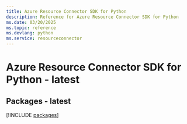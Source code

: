 ```yaml
---
title: Azure Resource Connector SDK for Python
description: Reference for Azure Resource Connector SDK for Python
ms.date: 03/20/2025
ms.topic: reference
ms.devlang: python
ms.service: resourceconnector
---
```

# Azure Resource Connector SDK for Python - latest
## Packages - latest
[!INCLUDE [packages](resource-connector-index.md)]